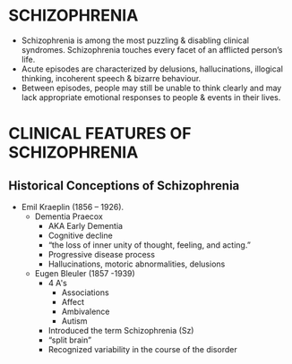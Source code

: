 # SCHIZOPHRENIA
- Schizophrenia is among the most puzzling & disabling clinical syndromes. Schizophrenia touches every facet of an afflicted person’s life. 
- Acute episodes are characterized by delusions, hallucinations, illogical thinking, incoherent speech & bizarre behaviour. 
- Between episodes, people may still be unable to think clearly and may lack appropriate emotional responses to people & events in their lives.
# CLINICAL FEATURES OF SCHIZOPHRENIA 
## Historical Conceptions of Schizophrenia
- Emil Kraeplin (1856 – 1926). 
	- Dementia Praecox 
		- AKA Early Dementia
		- Cognitive decline
		- “the loss of inner unity of thought, feeling, and acting.” 
		- Progressive disease process 
		- Hallucinations, motoric abnormalities, delusions
	- Eugen Bleuler (1857 -1939) 
		- 4 A's
			- Associations 
			- Affect 
			- Ambivalence
			- Autism
		- Introduced the term Schizophrenia (Sz) 
		- “split brain” 
		- Recognized variability in the course of the disorder